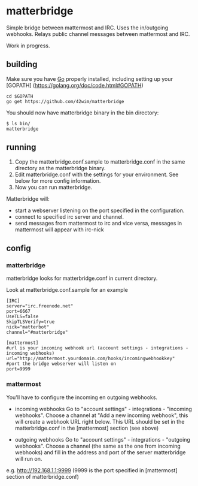 # matterbridge

Simple bridge between mattermost and IRC. Uses the in/outgoing webhooks.
Relays public channel messages between mattermost and IRC.

Work in progress. 

## building
Make sure you have [Go](https://golang.org/doc/install) properly installed, including setting up your [GOPATH] (https://golang.org/doc/code.html#GOPATH)

```
cd $GOPATH
go get https://github.com/42wim/matterbridge
```

You should now have matterbridge binary in the bin directory:

```
$ ls bin/
matterbridge
```

## running
1) Copy the matterbridge.conf.sample to matterbridge.conf in the same directory as the matterbridge binary.
2) Edit matterbridge.conf with the settings for your environment. See below for more config information.
3) Now you can run matterbridge.

Matterbridge will:
* start a webserver listening on the port specified in the configuration.
* connect to specified irc server and channel.
* send messages from mattermost to irc and vice versa, messages in mattermost will appear with irc-nick

## config
### matterbridge
matterbridge looks for matterbridge.conf in current directory.

Look at matterbridge.conf.sample for an example


```
[IRC]
server="irc.freenode.net"
port=6667
UseTLS=false
SkipTLSVerify=true
nick="matterbot"
channel="#matterbridge"

[mattermost]
#url is your incoming webhook url (account settings - integrations - incoming webhooks)
url="http://mattermost.yourdomain.com/hooks/incomingwebhookkey"  
#port the bridge webserver will listen on
port=9999
```

### mattermost
You'll have to configure the incoming en outgoing webhooks. 

* incoming webhooks
Go to "account settings" - integrations - "incoming webhooks".
Choose a channel at "Add a new incoming webhook", this will create a webhook URL right below.
This URL should be set in the matterbridge.conf in the [mattermost] section (see above)

* outgoing webhooks
Go to "account settings" - integrations - "outgoing webhooks".
Choose a channel (the same as the one from incoming webhooks) and fill in the address and port of the server matterbridge will run on.

e.g. http://192.168.1.1:9999 (9999 is the port specified in [mattermost] section of matterbridge.conf)

